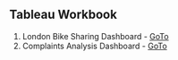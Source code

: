 ## Tableau Workbook
1. London Bike Sharing Dashboard - [GoTo](https://github.com/caprolaliac/DA/tree/main/Tableau/London-bikes)
2. Complaints Analysis Dashboard - [GoTo](#)
